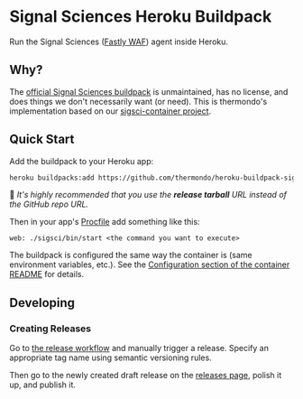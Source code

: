 # Signal Sciences Heroku Buildpack

Run the Signal Sciences ([Fastly WAF](https://www.fastly.com/products/web-application-api-protection))
agent inside Heroku.

## Why?

The [official Signal Sciences buildpack](https://docs.fastly.com/en/ngwaf/heroku) is unmaintained,
has no license, and does things we don't necessarily want (or need). This is thermondo's
implementation based on our [sigsci-container project](https://github.com/thermondo/sigsci-container).

## Quick Start

Add the buildpack to your Heroku app:

```bash
heroku buildpacks:add https://github.com/thermondo/heroku-buildpack-sigsci/releases/download/v0.0.1/buildpack.tar.gz
```

🚨 _It's highly recommended that you use the **release tarball** URL instead of the GitHub repo URL._

Then in your app's [Procfile](https://devcenter.heroku.com/articles/procfile) add something like
this:

```plaintext
web: ./sigsci/bin/start <the command you want to execute>
```

The buildpack is configured the same way the container is (same environment variables, etc.). See
the [Configuration section of the container README](https://github.com/thermondo/sigsci-container?tab=readme-ov-file#configuration)
for details.

## Developing

### Creating Releases

Go to [the release workflow](https://github.com/thermondo/heroku-buildpack-sigsci/actions/workflows/release.yml)
and manually trigger a release. Specify an appropriate tag name using semantic versioning rules.

Then go to the newly created draft release on the [releases page](https://github.com/thermondo/heroku-buildpack-sigsci/releases),
polish it up, and publish it.
